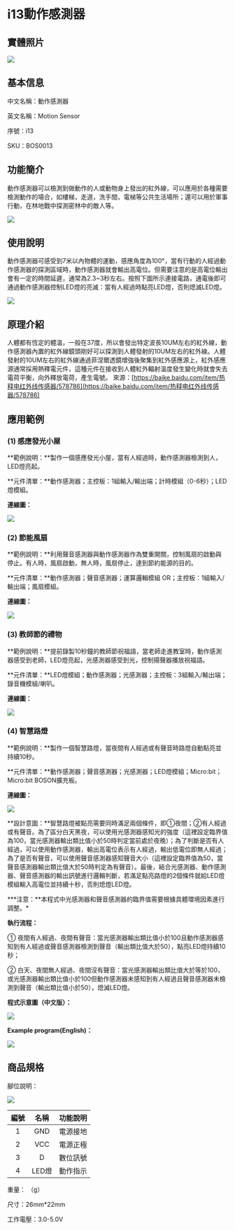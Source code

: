 # i13動作感測器

## 實體照片

![](../../.gitbook/assets/motion_sensor.jpg)

## 基本信息

中文名稱：動作感測器

英文名稱：Motion Sensor

序號：i13

SKU：BOS0013

## 功能簡介

動作感測器可以檢測到做動作的人或動物身上發出的紅外線，可以應用於各種需要檢測動作的場合，如樓梯，走道，洗手間，電梯等公共生活場所；還可以用於軍事行動，在林地戰中探測密林中的敵人等。

![](../../.gitbook/assets/motion_sensor_intro.png)

## 使用說明

動作感測器可感受到7米以內物體的運動，感應角度為100°，當有行動的人經過動作感測器的探測區域時，動作感測器就會輸出高電位。但需要注意的是高電位輸出會有一定的時間延遲，通常為2.3~3秒左右。按照下圖所示連接電路，通電後即可通過動作感測器控制LED燈的亮滅：當有人經過時點亮LED燈，否則熄滅LED燈。

![](../../.gitbook/assets/motion_sensor_ui.png)

## 原理介紹

人體都有恆定的體溫，一般在37度，所以會發出特定波長10UM左右的紅外線，動作感測器內置的紅外線鏡頭剛好可以探測到人體發射的10UM左右的紅外線。人體發射的10UM左右的紅外線通過菲涅爾透鏡增強後聚集到紅外感應源上，紅外感應源通常採用熱釋電元件，這種元件在接收到人體紅外輻射溫度發生變化時就會失去電荷平衡，向外釋放電荷，產生電號。 來源：[https://baike.baidu.com/item/热释电红外线传感器/578786](https://baike.baidu.com/item/热释电红外线传感器/578786)

## 應用範例

### \(1\) 感應發光小屋

**範例說明：**製作一個感應發光小屋，當有人經過時，動作感測器檢測到人，LED燈亮起。

**元件清單：**動作感測器；主控板：1組輸入/輸出端；計時模組（0-6秒）；LED燈模組。

**連線圖：**

![](../../.gitbook/assets/motion_sensor_example1.png)

### \(2\) 節能風扇

**範例說明：**利用聲音感測器與動作感測器作為雙重開關，控制風扇的啟動與停止。有人時，風扇啟動，無人時，風扇停止，達到節約能源的目的。

**元件清單：**動作感測器；聲音感測器；運算邏輯模組 OR；主控板：1組輸入/輸出端；風扇模組。

**連線圖：**

![](../../.gitbook/assets/motion_sensor_example2.png)

### \(3\) 教師節的禮物

**範例說明：**提前錄製10秒鐘的教師節祝福語，當老師走進教室時，動作感測器感受到老師，LED燈亮起，光感測器感受到光，控制揚聲器播放祝福語。

**元件清單：**LED燈模組；動作感測器；光感測器；主控板：3組輸入/輸出端；錄音機模組/喇叭。

**連線圖：**

![](../../.gitbook/assets/motion_sensor_example3.png)

### \(4\) 智慧路燈

**範例說明：**製作一個智慧路燈，當夜間有人經過或有聲音時路燈自動點亮並持續10秒。

**元件清單：**動作感測器；聲音感測器；光感測器；LED燈模組；Micro:bit；Micro:bit BOSON擴充板。

**連線圖：**

![](../../.gitbook/assets/motion_sensor_example4.png)

**設計意圖：**智慧路燈被點亮需要同時滿足兩個條件，即①夜間；②有人經過或有聲音。為了區分白天黑夜，可以使用光感測器感知光的強度（這裡設定臨界值為100，當光感測器輸出類比值小於50時判定當前處於夜晚）；為了判斷是否有人經過，可以使用動作感測器，輸出高電位表示有人經過，輸出低電位即無人經過；為了是否有聲音，可以使用聲音感測器感知聲音大小（這裡設定臨界值為50，當聲音感測器輸出類比值大於50時判定為有聲音）。最後，結合光感測器、動作感測器、聲音感測器的輸出訊號進行邏輯判斷，若滿足點亮路燈的2個條件就給LED燈模組輸入高電位並持續十秒，否則熄燈LED燈。

**\*注意：**本程式中光感測器和聲音感測器的臨界值需要根據具體環境因素進行調整。\*

**執行流程：**

① 夜間有人經過、夜間有聲音：當光感測器輸出類比值小於100且動作感測器感知到有人經過或聲音感測器檢測到聲音（輸出類比值大於50），點亮LED燈持續10秒；

② 白天、夜間無人經過、夜間沒有聲音：當光感測器輸出類比值大於等於100，或光感測器輸出類比值小於100但動作感測器未感知到有人經過且聲音感測器未檢測到聲音（輸出類比值小於50），熄滅LED燈。

**程式示意圖（中文版）：**

![](../../.gitbook/assets/motion_sensor_prg_ch_tw.png)

**Example program\(English\)：**

![](../../.gitbook/assets/motion_sensor_prg_en.png)

## 商品規格

腳位說明：

![](../../.gitbook/assets/motion_sensor_spec.png)

| **編號** | **名稱** | **功能說明** |
| :---: | :---: | :---: |
| 1 | GND | 電源接地 |
| 2 | VCC | 電源正極 |
| 3 | D | 數位訊號 |
| 4 | LED燈 | 動作指示 |

重量： （g）

尺寸：26mm\*22mm

工作電壓：3.0-5.0V

